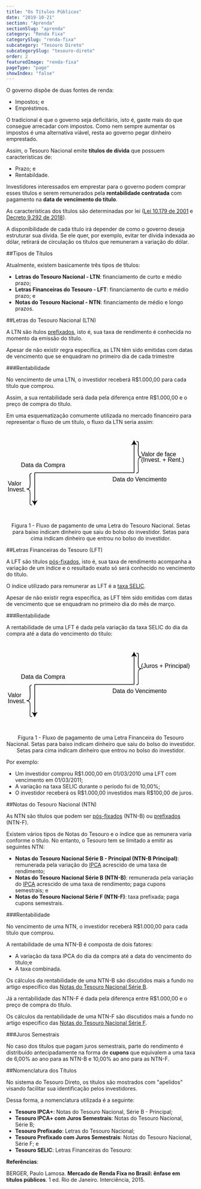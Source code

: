 ```yaml
---
title: "Os Títulos Públicos"
date: "2019-10-21"
section: "Aprenda"
sectionSlug: "aprenda"
category: "Renda Fixa"
categorySlug: "renda-fixa"
subcategory: "Tesouro Direto"
subcategorySlug: "tesouro-direto"
order: 2
featuredImage: "renda-fixa"
pageType: "page"
showIndex: "false"
---
```


O governo dispõe de duas fontes de renda:

- Impostos; e
- Empréstimos.

O tradicional é que o governo seja deficitário, isto é, gaste mais do que consegue arrecadar com impostos. Como nem sempre aumentar os impostos é uma alternativa viável, resta ao governo pegar dinheiro emprestado.

Assim, o Tesouro Nacional emite **títulos de dívida** que possuem características de:

- Prazo; e
- Rentabildade.

Investidores interessados em emprestar para o governo podem comprar esses títulos e serem remunerados pela **rentabilidade contratada** com pagamento na **data de vencimento do título**.

As características dos títulos são determinadas por lei ([Lei 10.179 de 2001](http://www.planalto.gov.br/ccivil_03/LEIS/LEIS_2001/L10179.htm) e [Decreto 9.292 de 2018](http://www.planalto.gov.br/ccivil_03/_Ato2015-2018/2018/Decreto/D9292.htm#art27)).

A disponibilidade de cada título irá depender de como o governo deseja estruturar sua dívida. Se ele quer, por exemplo, evitar ter dívida indexada ao dólar, retirará de circulação os títulos que remuneram a variação do dólar.

##Tipos de Títulos

Atualmente, existem basicamente três tipos de títulos:

- **Letras do Tesouro Nacional - LTN**: financiamento de curto e médio prazo;
- **Letras Financeiras do Tesouro - LFT**: financiamento de curto e médio prazo; e
- **Notas do Tesouro Nacional - NTN**: financiamento de médio e longo prazos.

##Letras do Tesouro Nacional (LTN)

A LTN são ítulos [prefixados](financas/iniciantes/rendimento), isto é, sua taxa de rendimento é conhecida no momento da emissão do título.

Apesar de não existir regra específica, as LTN têm sido emitidas com datas de vencimento que se enquadram no primeiro dia de cada trimestre

###Rentabilidade

No vencimento de uma LTN, o investidor receberá R\$1.000,00 para cada título que comprou.

Assim, a sua rentabilidade será dada pela diferença entre R\$1.000,00 e o preço de compra do título.

Em uma esquematização comumente utilizada no mercado financeiro para representar o fluxo de um título, o fluxo da LTN seria assim:

<div style="text-align:center" id="figura1">
<svg viewBox="0 0 313.9 144">
<style type="text/css">
	.st0td{font-family:'Arial';}
	.st1td{font-size:10px;}
	.st3td{display:inline;fill:none;stroke:#000000;stroke-miterlimit:10;}
</style>
<g id="Layer_1">
	<path d="M212.7,23.1l4.3,1.5c-1.9-2.2-3.7-5.7-4.8-8.5c-1.1,2.8-2.9,6.4-4.8,8.5l4.3-1.5v46.8H47.1v0.5h-0.5v47.4l-4.3-1.5
		c1.9,2.2,3.7,5.7,4.8,8.5c1.1-2.8,2.9-6.4,4.8-8.5l-4.3,1.5V70.9h164.6v-0.4h0.5V23.1z"/>
	<text id="XMLID_3_" transform="matrix(1 0 0 1 24.3364 61.2197)" class="st0td st1td">Data da Compra</text>
	<text id="XMLID_7_" transform="matrix(1 0 0 1 176.1962 84.8882)" class="st0td st1td">Data do Vencimento</text>
	<text id="XMLID_5_" transform="matrix(1 0 0 1 2.4907 91.8174)"><tspan x="0" y="0" class="st0td st1td">Valor</tspan><tspan x="0" y="9.6" class="st0td st1td">Invest.</tspan></text>
	<text id="XMLID_6_" transform="matrix(1 0 0 1 223.8926 42.7197)"><tspan x="0" y="0" class="st0td st1td">Valor de face</tspan><tspan x="0" y="9.6" class="st0td st1td">(Invest. + Rent.)</tspan></text>
</g>
<g id="Layer_2">
	<path d="M42.9,124.5c-2.6,0-4-1.7-4-2.6c0-1.7,0.1-3.8,0.1-6c0.2-5.8,0.4-12.3-0.5-15.8c-0.2-0.9-2.4-1.8-3.8-2.2l-1.9-0.5l1.9-0.5
		c1.4-0.3,3.6-1.2,3.8-2.2c0.9-3.3,0.7-9.6,0.4-15c-0.1-2.1-0.2-4.2-0.2-5.8c0-1.2,0.3-2.3,3.4-3.1l0.2,1c-2.6,0.6-2.6,1.3-2.6,2.1
		c0,1.7,0.1,3.7,0.2,5.8c0.2,5.5,0.4,11.8-0.5,15.3c-0.3,1.1-1.8,1.9-3.1,2.4c1.2,0.5,2.7,1.3,3,2.4c0.9,3.6,0.7,10.2,0.5,16.1
		c-0.1,2.2-0.1,4.3-0.1,6c0,0.3,0.8,1.6,3,1.6V124.5z"/>
	<path d="M215.9,71.5v-1c2.2,0,3-1.3,3-1.6c0-1.7-0.1-3.8-0.1-6c-0.2-5.8-0.4-12.5,0.5-16.1c0.3-1.1,1.8-1.9,3-2.4
		c-1.2-0.5-2.8-1.3-3.1-2.4c-0.9-3.5-0.7-9.8-0.5-15.3c0.1-2.1,0.2-4.2,0.2-5.8c0-0.8,0-1.5-2.6-2.1l0.2-1c3.1,0.7,3.4,1.9,3.4,3.1
		c0,1.7-0.1,3.7-0.2,5.8c-0.2,5.5-0.4,11.7,0.4,15c0.2,0.9,2.5,1.8,3.8,2.2l1.9,0.5l-1.9,0.5c-1.4,0.4-3.6,1.3-3.8,2.2
		c-0.9,3.5-0.7,10-0.5,15.8c0.1,2.2,0.1,4.3,0.1,6C219.9,69.8,218.5,71.5,215.9,71.5z"/>
</g>
</svg>
</div>


<p class="legenda" style="text-align:center">Figura 1 - Fluxo de pagamento de uma Letra do Tesouro Nacional. Setas para baixo indicam dinheiro que saiu do bolso do investidor. Setas para cima indicam dinheiro que entrou no bolso do investidor.</p>



##Letras Financeiras do Tesouro (LFT)

A LFT são títulos [pós-fixados](financas/iniciantes/rendimento), isto é, sua taxa de rendimento acompanha a variação de um índice e o resultado exato só será conhecido no vencimento do título.

O índice utilizado para remunerar as LFT é a [taxa SELIC](/financas/economia/taxa-selic).

Apesar de não existir regra específica, as LFT têm sido emitidas com datas de vencimento que se enquadram no primeiro dia do mês de março.

###Rentabilidade

A rentabilidade de uma LFT é dada pela variação da taxa SELIC do dia da compra até a data do vencimento do título:

<div style="text-align:center" id="figura1">
<svg viewBox="0 0 313.9 144" class="svg-vertical-limit">
<g id="Layer_1">
	<path d="M212.7,23.1l4.3,1.5c-1.9-2.2-3.7-5.7-4.8-8.5c-1.1,2.8-2.9,6.4-4.8,8.5l4.3-1.5v46.8H47.1v0.5h-0.5v47.4l-4.3-1.5
		c1.9,2.2,3.7,5.7,4.8,8.5c1.1-2.8,2.9-6.4,4.8-8.5l-4.3,1.5V70.9h164.6v-0.4h0.5V23.1z"/>
	<text id="XMLID_3_" transform="matrix(1 0 0 1 24.3364 61.2197)" class="st0td st1td">Data da Compra</text>
	<text id="XMLID_7_" transform="matrix(1 0 0 1 176.1962 84.8882)" class="st0td st1td">Data do Vencimento</text>
	<text id="XMLID_5_" transform="matrix(1 0 0 1 2.4907 91.8174)"><tspan x="0" y="0" class="st0td st1td">Valor</tspan><tspan x="0" y="9.6" class="st0td st1td">Invest.</tspan></text>
	<text id="XMLID_6_" transform="matrix(1 0 0 1 223.8926 42.7197)"><tspan x="0" y="0" class="st0td st1td">(Juros + Principal)</tspan></text>
</g>
<g id="Layer_2">
	<path d="M42.9,124.5c-2.6,0-4-1.7-4-2.6c0-1.7,0.1-3.8,0.1-6c0.2-5.8,0.4-12.3-0.5-15.8c-0.2-0.9-2.4-1.8-3.8-2.2l-1.9-0.5l1.9-0.5
		c1.4-0.3,3.6-1.2,3.8-2.2c0.9-3.3,0.7-9.6,0.4-15c-0.1-2.1-0.2-4.2-0.2-5.8c0-1.2,0.3-2.3,3.4-3.1l0.2,1c-2.6,0.6-2.6,1.3-2.6,2.1
		c0,1.7,0.1,3.7,0.2,5.8c0.2,5.5,0.4,11.8-0.5,15.3c-0.3,1.1-1.8,1.9-3.1,2.4c1.2,0.5,2.7,1.3,3,2.4c0.9,3.6,0.7,10.2,0.5,16.1
		c-0.1,2.2-0.1,4.3-0.1,6c0,0.3,0.8,1.6,3,1.6V124.5z"/>
	<path d="M215.9,71.5v-1c2.2,0,3-1.3,3-1.6c0-1.7-0.1-3.8-0.1-6c-0.2-5.8-0.4-12.5,0.5-16.1c0.3-1.1,1.8-1.9,3-2.4
		c-1.2-0.5-2.8-1.3-3.1-2.4c-0.9-3.5-0.7-9.8-0.5-15.3c0.1-2.1,0.2-4.2,0.2-5.8c0-0.8,0-1.5-2.6-2.1l0.2-1c3.1,0.7,3.4,1.9,3.4,3.1
		c0,1.7-0.1,3.7-0.2,5.8c-0.2,5.5-0.4,11.7,0.4,15c0.2,0.9,2.5,1.8,3.8,2.2l1.9,0.5l-1.9,0.5c-1.4,0.4-3.6,1.3-3.8,2.2
		c-0.9,3.5-0.7,10-0.5,15.8c0.1,2.2,0.1,4.3,0.1,6C219.9,69.8,218.5,71.5,215.9,71.5z"/>
</g>
</svg>
</div>

<p class="legenda" style="text-align:center">Figura 1 - Fluxo de pagamento de uma Letra Financeira do Tesouro Nacional. Setas para baixo indicam dinheiro que saiu do bolso do investidor. Setas para cima indicam dinheiro que entrou no bolso do investidor.</p>

Por exemplo:

- Um investidor comprou R\$1.000,00 em 01/03/2010 uma LFT com vencimento em 01/03/2011;
- A variação na taxa SELIC durante o período foi de 10,00%;
- O investidor receberá os R\$1.000,00 investidos mais R\$100,00 de juros.


##Notas do Tesouro Nacional (NTN)

As NTN são títulos que podem ser [pós-fixados](financas/iniciantes/rendimento) (NTN-B) ou [prefixados](financas/iniciantes/rendimento) (NTN-F).

Existem vários tipos de Notas do Tesouro e o índice que as remunera varia conforme o título. No entanto, o Tesouro tem se limitado a emitir as seguintes NTN:

- **Notas do Tesouro Nacional Série B - Principal (NTN-B Principal)**: remunerada pela variação do [IPCA](/financas/economia/indice-de-precos) acrescido de uma taxa de rendimento;
- **Notas do Tesouro Nacional Série B (NTN-B)**: remunerada pela variação do [IPCA](/financas/economia/indice-de-precos) acrescido de uma taxa de rendimento; paga cupons semestrais; e
- **Notas do Tesouro Nacional Série F (NTN-F)**: taxa prefixada; paga cupons semestrais.

###Rentabilidade

No vencimento de uma NTN, o investidor receberá R\$1.000,00 para cada título que comprou.

A rentabilidade de uma NTN-B é composta de dois fatores:

- A variação da taxa IPCA do dia da compra até a data do vencimento do título;e
- A taxa combinada.

Os cálculos da rentabilidade de uma NTN-B são discutidos mais a fundo no artigo específico das [Notas do Tesouro Nacional Série B](/renda-fixa/tesouro-direto/tesouro-ipca).

Já a rentabilidade das NTN-F é dada pela diferença entre R\$1.000,00 e o preço de compra do título.

Os cálculos da rentabilidade de uma NTN-F são discutidos mais a fundo no artigo específico das [Notas do Tesouro Nacional Série F](/renda-fixa/tesouro-direto/tesouro-prefixado-com-juros).

###Juros Semestrais

No caso dos títulos que pagam juros semestrais, parte do rendimento é distribuído antecipadamente na forma de **cupons** que equivalem a uma taxa de 6,00% ao ano para as NTN-B e 10,00% ao ano para as NTN-F.

##Nomenclatura dos Títulos

No sistema do Tesouro Direto, os títulos são mostrados com "apelidos" visando facilitar sua identificação pelos investidores.

Dessa forma, a nomenclatura utilizada é a seguinte:

- **Tesouro IPCA+**: Notas do Tesouro Nacional, Série B - Principal;
- **Tesouro IPCA+ com Juros Semestrais**: Notas do Tesouro Nacional, Série B;
- **Tesouro Prefixado**: Letras do Tesouro Nacional;
- **Tesouro Prefixado com Juros Semestrais**: Notas do Tesouro Nacional, Série F; e
- **Tesouro SELIC**: Letras Financeiras do Tesouro:


 <div class="referencias">

**Referências**:

<p id="1">BERGER, Paulo Lamosa. <strong>Mercado de Renda Fixa no Brasil: ênfase em títulos públicos</strong>. 1 ed. Rio de Janeiro. Interciência, 2015.</p>

</div>
